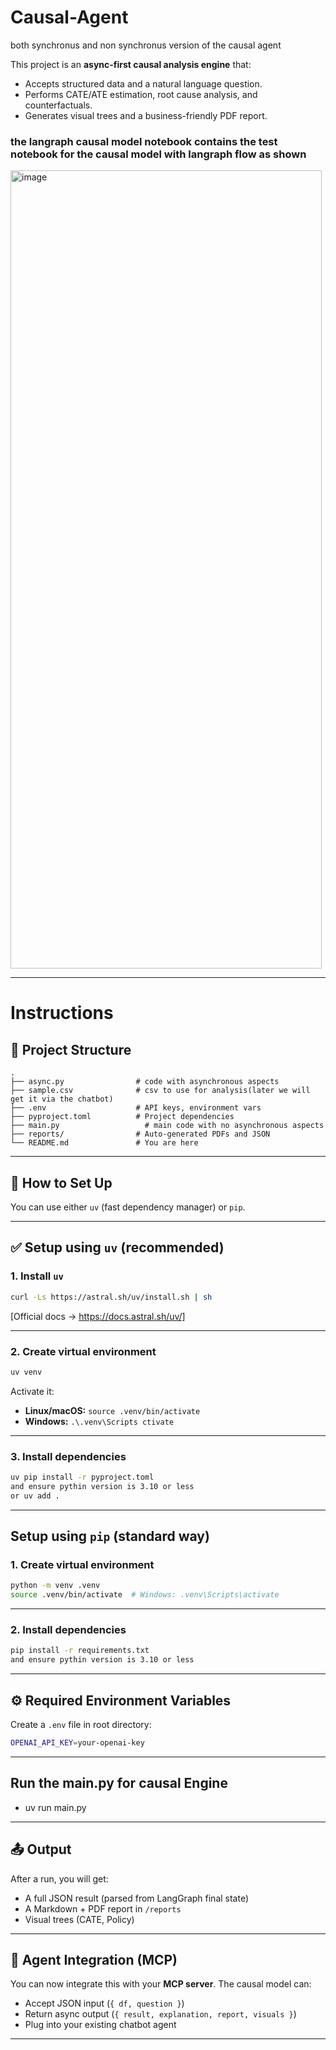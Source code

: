 # Causal-Agent
both synchronus and non synchronus version of the causal agent

This project is an **async-first causal analysis engine** that:
- Accepts structured data and a natural language question.
- Performs CATE/ATE estimation, root cause analysis, and counterfactuals.
- Generates visual trees and a business-friendly PDF report.

### **the langraph causal model notebook contains the test notebook for the causal model with langraph flow as shown**
<img width="498" height="1277" alt="image" src="https://github.com/user-attachments/assets/1ef5cbb9-697f-4ae6-9c3a-7dee4c2dd8ba" />

---
# Instructions
## 🧰 Project Structure


```
.
├── async.py                # code with asynchronous aspects
├── sample.csv              # csv to use for analysis(later we will get it via the chatbot)
├── .env                    # API keys, environment vars
├── pyproject.toml          # Project dependencies
├── main.py          	      # main code with no asynchronous aspects
├── reports/                # Auto-generated PDFs and JSON
└── README.md               # You are here
```

---

## 🚀 How to Set Up

You can use either `uv` (fast dependency manager) or `pip`.

---

## ✅ Setup using `uv` (recommended)

### 1. Install `uv`

```bash
curl -Ls https://astral.sh/uv/install.sh | sh
```
[Official docs → https://docs.astral.sh/uv/]

---

### 2. Create virtual environment

```bash
uv venv
```

Activate it:
- **Linux/macOS:** `source .venv/bin/activate`
- **Windows:** `.\.venv\Scripts ctivate`

---

### 3. Install dependencies

```bash
uv pip install -r pyproject.toml
and ensure pythin version is 3.10 or less
or uv add .
```

---

## Setup using `pip` (standard way)

### 1. Create virtual environment

```bash
python -m venv .venv
source .venv/bin/activate  # Windows: .venv\Scripts\activate
```

---

### 2. Install dependencies

```bash
pip install -r requirements.txt
and ensure pythin version is 3.10 or less
```

---

## ⚙️ Required Environment Variables

Create a `.env` file in root directory:

```bash
OPENAI_API_KEY=your-openai-key
```

---

## Run the main.py  for causal Engine
- uv run main.py




---

## 📤 Output

After a run, you will get:

- A full JSON result (parsed from LangGraph final state)
- A Markdown + PDF report in `/reports`
- Visual trees (CATE, Policy)

---

## 🔄 Agent Integration (MCP)

You can now integrate this with your **MCP server**. The causal model can:

- Accept JSON input (`{ df, question }`)
- Return async output (`{ result, explanation, report, visuals }`)
- Plug into your existing chatbot agent

---


